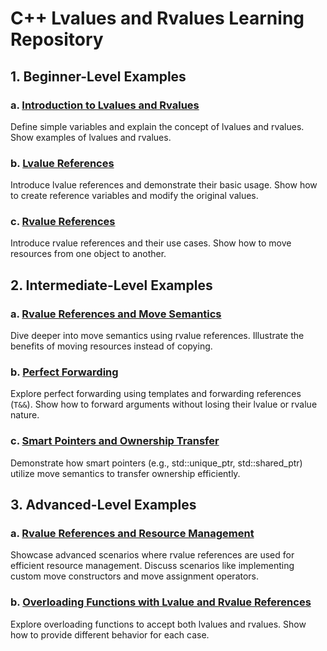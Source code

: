 # C++ Lvalues and Rvalues Learning Repository

## 1. Beginner-Level Examples

### a. [Introduction to Lvalues and Rvalues](0x00-Intro_lvalue_rvalue.cpp)
Define simple variables and explain the concept of lvalues and rvalues. Show examples of lvalues and rvalues.

### b. [Lvalue References](0x01-lvalue_reference.cpp)
Introduce lvalue references and demonstrate their basic usage. Show how to create reference variables and modify the original values.

### c. [Rvalue References](0x02-Rvalue_reference.cpp)
Introduce rvalue references and their use cases. Show how to move resources from one object to another.

## 2. Intermediate-Level Examples

### a. [Rvalue References and Move Semantics](0x03-Rvalue_References_and_MoveSemantics.cpp)
Dive deeper into move semantics using rvalue references. Illustrate the benefits of moving resources instead of copying.

### b. [Perfect Forwarding](0x04-Perfect_Forwarding.cpp)
Explore perfect forwarding using templates and forwarding references (`T&&`). Show how to forward arguments without losing their lvalue or rvalue nature.

### c. [Smart Pointers and Ownership Transfer](0x05-SmartPointers_and_OwnershipTransfer.cpp)
Demonstrate how smart pointers (e.g., std::unique_ptr, std::shared_ptr) utilize move semantics to transfer ownership efficiently.

## 3. Advanced-Level Examples

### a. [Rvalue References and Resource Management](0x06-RvalueReferences_ResourceManagement.cpp)
Showcase advanced scenarios where rvalue references are used for efficient resource management. Discuss scenarios like implementing custom move constructors and move assignment operators.

### b. [Overloading Functions with Lvalue and Rvalue References](0x06-RvalueReferences_ResourceManagement.cpp)
Explore overloading functions to accept both lvalues and rvalues. Show how to provide different behavior for each case.
